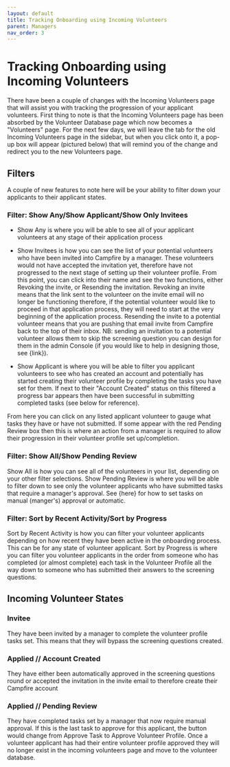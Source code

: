 ```yaml
---
layout: default
title: Tracking Onboarding using Incoming Volunteers
parent: Managers
nav_order: 3
---
```


# Tracking Onboarding using Incoming Volunteers

There have been a couple of changes with the Incoming Volunteers page that will assist you with tracking the progression of your applicant volunteers. First thing to note is that the Incoming Volunteers page has been absorbed by the Volunteer Database page which now becomes a "Volunteers" page. For the next few days, we will leave the tab for the old Incoming Volunteers page in the sidebar, but when you click onto it, a pop-up box will appear (pictured below) that will remind you of the change and redirect you to the new Volunteers page.

## Filters

A couple of new features to note here will be your ability to filter down your applicants to their applicant states.

### Filter: Show Any/Show Applicant/Show Only Invitees

- Show Any is where you will be able to see all of your applicant volunteers at any stage of their application process

- Show Invitees is how you can see the list of your potential volunteers who have been invited into Campfire by a manager. These volunteers would not have accepted the invitation yet, therefore have not progressed to the next stage of setting up their volunteer profile. From this point, you can click into their name and see the two functions, either Revoking the invite, or Resending the invitation.
  Revoking an invite means that the link sent to the volunteer on the invite email will no longer be functioning therefore, if the potential volunteer would like to proceed in that application process, they will need to start at the very beginning of the application process.
  Resending the invite to a potential volunteer means that you are pushing that email invite from Campfire back to the top of their inbox.
  NB: sending an invitation to a potential volunteer allows them to skip the screening question you can design for them in the admin Console (if you would like to help in designing those, see {link}).

- Show Applicant is where you will be able to filter you applicant volunteers to see who has created an account and potentially has started creating their volunteer profile by completing the tasks you have set for them. If next to their "Account Created" status on this filtered a progress bar appears then have been successful in submitting completed tasks (see below for reference).

From here you can click on any listed applicant volunteer to gauge what tasks they have or have not submitted. If some appear with the red Pending Review box then this is where an action from a manager is required to allow their progression in their volunteer profile set up/completion.

### Filter: Show All/Show Pending Review

Show All is how you can see all of the volunteers in your list, depending on your other filter selections.
Show Pending Review is where you will be able to filter down to see only the volunteer applicants who have submitted tasks that require a manager's approval. See {here} for how to set tasks on manual (manger's) approval or automatic.

### Filter: Sort by Recent Activity/Sort by Progress

Sort by Recent Activity is how you can filter your volunteer applicants depending on how recent they have been active in the onboarding process. This can be for any state of volunteer applicant.
Sort by Progress is where you can filter you volunteer applicants in the order from someone who has completed (or almost complete) each task in the Volunteer Profile all the way down to someone who has submitted their answers to the screening questions.

## Incoming Volunteer States

### Invitee

They have been invited by a manager to complete the volunteer profile tasks set. This means that they will bypass the screening questions created.

### Applied // Account Created

They have either been automatically approved in the screening questions round or accepted the invitation in the invite email to therefore create their Campfire account

### Applied // Pending Review

They have completed tasks set by a manager that now require manual approval. If this is the last task to approve for this applicant, the button would change from Approve Task to Approve Volunteer Profile. Once a volunteer applicant has had their entire volunteer profile approved they will no longer exist in the incoming volunteers page and move to the volunteer database.
